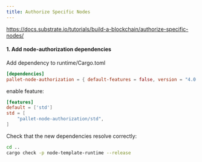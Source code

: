 ```yaml
---
title: Authorize Specific Nodes
---
```


https://docs.substrate.io/tutorials/build-a-blockchain/authorize-specific-nodes/

#### 1. Add node-authorization dependencies

Add dependency to runtime/Cargo.toml

```toml
[dependencies]
pallet-node-authorization = { default-features = false, version = "4.0.0-dev", git = "https://github.com/paritytech/substrate.git", branch = "polkadot-v1.0.0" }
```

enable feature:

```toml
[features]
default = ['std']
std = [
    "pallet-node-authorization/std",
]
```

Check that the new dependencies resolve correctly:

```bash
cd ..
cargo check -p node-template-runtime --release
```
